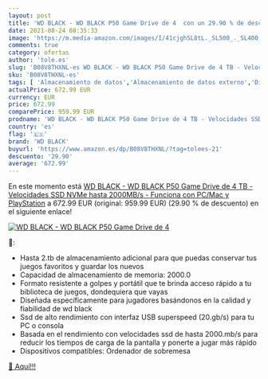 ```yaml
---
layout: post
title: 'WD BLACK - WD BLACK P50 Game Drive de 4  con un 29.90 % de descuento'
date: 2021-08-24 08:35:33
image: 'https://m.media-amazon.com/images/I/41cjghSL8tL._SL500_._SL400_.jpg'
comments: true
category: ofertas
author: 'tole.es'
slug: 'B08V8THXNL-es WD BLACK - WD BLACK P50 Game Drive de 4 TB - Velocidades...'
sku: 'B08V8THXNL-es'
tags: [ 'Almacenamiento de datos','Almacenamiento de datos externo','Discos duros sólidos externos','Informática','playstation','wd black', ]
actualPrice: 672.99 EUR
currency: EUR
price: 672.99
comparePrice: 959.99 EUR
prodname: 'WD BLACK - WD BLACK P50 Game Drive de 4 TB - Velocidades SSD NVMe hasta 2000MB/s - Funciona con PC/Mac y PlayStation'
country: 'es'
flag: '🇪🇸'
brand: 'WD BLACK'
buyurl: 'https://www.amazon.es/dp/B08V8THXNL/?tag=tolees-21'
descuento: '29.90'
average: '672.99'
---
```


En este momento está [WD BLACK - WD BLACK P50 Game Drive de 4 TB - Velocidades SSD NVMe hasta 2000MB/s - Funciona con PC/Mac y PlayStation](https://www.amazon.es/dp/B08V8THXNL/?tag=tolees-21) a 672.99 EUR (original: 959.99 EUR) (29.90 %  de descuento) en el siguiente enlace!

[![WD BLACK - WD BLACK P50 Game Drive de 4 ](https://m.media-amazon.com/images/I/41cjghSL8tL._SL500_._SL400_.jpg)](https://www.amazon.es/dp/B08V8THXNL/?tag=tolees-21)

🔎:

- Hasta 2.tb de almacenamiento adicional para que puedas conservar tus juegos favoritos y guardar los nuevos
- Capacidad de almacenamiento de memoria: 2000.0
- Formato resistente a golpes y portátil que te brinda acceso rápido a tu biblioteca de juegos, dondequiera que vayas
- Diseñada específicamente para jugadores basándonos en la calidad y fiabilidad de wd black
- Ssd de alto rendimiento con interfaz USB superspeed (20.gb/s) para tu PC o consola
- Basada en el rendimiento con velocidades ssd de hasta 2000.mb/s para reducir los tiempos de carga de la pantalla y ponerte a jugar más rápido
- Dispositivos compatibles: Ordenador de sobremesa

[🛒 Aquí!!!](https://www.amazon.es/dp/B08V8THXNL/?tag=tolees-21)
